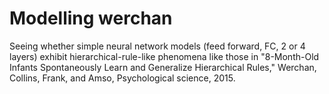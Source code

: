 # Modelling werchan

Seeing whether simple neural network models (feed forward, FC, 2 or 4 layers) exhibit hierarchical-rule-like phenomena like those in "8-Month-Old Infants Spontaneously Learn and Generalize Hierarchical Rules," Werchan, Collins, Frank, and Amso, Psychological science, 2015.
